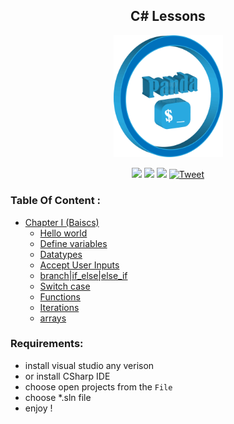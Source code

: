 
<div align="center">
<h2>   C# Lessons</h2>
 <p>  <img src='icons/Untitled-cpr.png'  width="175" />  </p>
<p align="center">
	<a href="https://img.shields.io/github/languages/top/Ahmed-Hamdy101/csharp-tutorial"> <img src="https://img.shields.io/github/languages/top/Ahmed-Hamdy101/csharp-tutorial"/></a>
	<a href="https://img.shields.io/github/stars/Ahmed-Hamdy101/csharp-tutorial?style=social"> <img src="https://img.shields.io/github/stars/Ahmed-Hamdy101/csharp-tutorial?style=social"/></a>
	<a href="https://img.shields.io/github/repo-size/Ahmed-Hamdy101/csharp-tutorial?style=plastic"> <img src="https://img.shields.io/github/repo-size/Ahmed-Hamdy101/csharp-tutorial?style=plastic"/></a> <a href="https://twitter.com/Torn40535516"><img src="https://img.shields.io/twitter/url?style=social&url=https%3A%2F%2Fimg.shields.io%2Ftwitter%2Furl%3Fstyle%3Dsocial%26url%3D%252FTorn40535516" alt="Tweet" height="20"/></a>

</p>
</div>


### Table Of Content :
- [Chapter I (Baiscs)](./)
   - [Hello world](./Ex0_csharp-helloworld/HelloWorld.cs)
   - [Define variables](./Ex1_csharp-variables/varaibles.cs)
   - [Datatypes](./Ex2_csharp-datatypes/DataTypes.cs)
   - [Accept User Inputs](./Ex3_csharp-userinputs/inputs.cs)
   - [branch|if_else|else_if](./Ex4_csharp-branch/if_else_elseif.cs)
   - [Switch case](./Ex5_csharp-switchcase/switch_case.cs)
   - [Functions](.//Ex6_csharp-functions/funcations.cs )
   - [Iterations](./Ex7_csharp-iteration/iterations.cs )
   - [arrays](./Ex8_csharp-arrays/arrays.cs)

### Requirements:
 - install visual studio any verison
 - or install CSharp IDE
 - choose open projects from the  ```File```
 - choose *.sln file 
 - enjoy !
 
